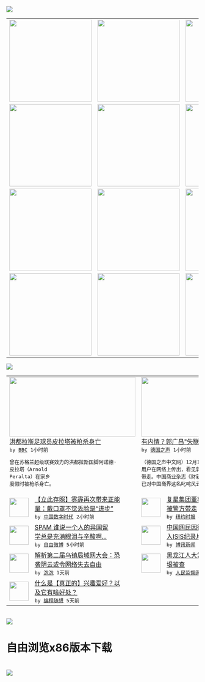 

<a href="https://github.com/greatfire/z/raw/master/FreeBrowser.apk"><img src="https://raw.githubusercontent.com/greatfire/wiki/master/x/header.png" /></a><table><tr><td width="262" align="center" valign="center"><a href="https://github.com/greatfire/wiki/wiki/nyt" title="纽约时报中文网 国际纵览"><img src="https://raw.githubusercontent.com/greatfire/wiki/master/x/nyt_flag.png" width="215"/></a></td><td width="262" align="center" valign="center"><a href="https://github.com/greatfire/wiki/wiki/dw" title=""><img src="https://raw.githubusercontent.com/greatfire/wiki/master/x/dw_flag.png" width="215"/></a></td><td width="262" align="center" valign="center"><a href="https://github.com/greatfire/wiki/wiki/rmjd" title=""><img src="https://raw.githubusercontent.com/greatfire/wiki/master/x/rmjd_flag.png" width="215"/></a></td></tr><tr><td width="262" align="center" valign="center"><a href="https://github.com/paopaonetizen/website" title="泡泡 - 未经审查的互联网信息"><img src="https://raw.githubusercontent.com/greatfire/wiki/master/x/pp_flag.png" width="215"/></a></td><td width="262" align="center" valign="center"><a href="https://github.com/getlantern/mirror" title="以及自由微博和GreatFire.org官方中文论坛"><img src="https://raw.githubusercontent.com/greatfire/wiki/master/x/lantern_flag.png" width="215"/></a></td><td width="262" align="center" valign="center"><a href="https://github.com/cdtmirrors/m/" title=""><img src="https://raw.githubusercontent.com/greatfire/wiki/master/x/cdt_flag.png" width="215"/></a></td></tr><tr><td width="262" align="center" valign="center"><a href="https://github.com/program-think/blog" title="编程随想的博客"><img src="https://raw.githubusercontent.com/greatfire/wiki/master/x/pt_flag.png" width="215"/></a></td><td width="262" align="center" valign="center"><a href="https://github.com/greatfire/wiki/wiki/bbc" title=""><img src="https://raw.githubusercontent.com/greatfire/wiki/master/x/bbc_flag.png" width="215"/></a></td><td width="262" align="center" valign="center"><a href="https://github.com/freeweibo/s" title="自由微博 - 匿名和不受屏蔽的新浪微博搜索"><img src="https://raw.githubusercontent.com/greatfire/wiki/master/x/fw_flag.png" width="215"/></a></td></tr><tr><td width="262" align="center" valign="center"><a href="https://github.com/greatfire/wiki/wiki/google" title=""><img src="https://raw.githubusercontent.com/greatfire/wiki/master/x/google_flag.png" width="215"/></a></td><td width="262" align="center" valign="center"><a href="https://github.com/bxnews/boxun" title=""><img src="https://raw.githubusercontent.com/greatfire/wiki/master/x/bx_flag.png" width="215"/></a></td><td width="262" align="center" valign="center"><a href="https://github.com/greatfire/wiki/wiki/open-source" title="欢迎访问GreatFire.org开发者项目网站"><img src="https://raw.githubusercontent.com/greatfire/wiki/master/x/open-source_flag.png" width="215"/></a></td></tr></table><img src="https://raw.githubusercontent.com/greatfire/wiki/master/x/newsfeed text.png" /><table cols="4"><tr><td colspan="2" width="380"><a href="http://www.bbc.com/zhongwen/simp/world/2015/12/151211_honduras_footballer_shot"><img src="http://ichef.bbci.co.uk/news/ws/106/amz/worldservice/live/assets/images/2015/12/11/151211081255_arnold_peralta_304x171_ap_nocredit.jpg" width="330" height="156"/></a></br><a href="http://www.bbc.com/zhongwen/simp/world/2015/12/151211_honduras_footballer_shot">洪都拉斯足球员皮拉塔被枪杀身亡</a></br><kbd> by <a href="http://www.bbc.co.uk/zhongwen/simp">BBC</a> 1小时前 </kbd></br><pre>曾在苏格兰超级联赛效力的洪都拉斯国脚阿诺德·<br/>皮拉塔（Arnold Peralta）在家乡<br/>度假时被枪杀身亡。</pre></td><td colspan="2" width="380"><a href="http://dw.com/p/1HLff?maca=chi-GK-text-greatfire-all-chinese-15625-xml-mrss"><img src="http://www.dw.com/image/0,,18911125_302,00.jpg" width="330" height="156"/></a></br><a href="http://dw.com/p/1HLff?maca=chi-GK-text-greatfire-all-chinese-15625-xml-mrss">有内情？郭广昌"失联"谜团重重</a></br><kbd> by <a href="http://dw.de">德国之声</a> 1小时前 </kbd></br><pre>（德国之声中文网）12月10日下午，社交媒体<br/>用户在网络上传出，看见郭广昌从上海机场被警察<br/>带走。中国商业杂志《财新》的报道称，中共当局<br/>已对中国商界这名叱咤风云的投...</pre></td></tr><tr><td><img src="http://chinadigitaltimes.net/chinese/files/2015/12/%E6%88%B4%E5%8F%A3%E7%BD%A92.png" width="50" height="50"/></td><td width="280"><a href="http://feedproxy.google.com/~r/chinadigitaltimes/zcNw/~3/GzFa-uHmWh0/">【立此存照】雾霾再次带来正能<br/>量：戴口罩不觉丢脸是“进步”</a></br><kbd> by <a href="http://chinadigitaltimes.net/chinese/">中国数字时代</a> 2小时前 </kbd></td><td><img src="http://static01.nyt.com/images/2015/12/11/business/11db-fosun-web/11db-fosun-web-articleLarge.jpg" width="50" height="50"/></td><td width="280"><a href="https://d3qlz4p8smvoli.cloudfront.net/business/20151211/c11db-fosun/">复星集团董事长郭广昌失踪，疑<br/>被警方带走</a></br><kbd> by <a href="http://m.cn.nytimes.com/">纽约时报</a> 4小时前 </kbd></td></tr><tr><td><img src="http://ww2.sinaimg.cn/large/8eda1a63jw1eyupb8ted8j21kwcjckjm.jpg" width="50" height="50"/></td><td width="280"><a href="https://freeweibo.com/weibo/3918826896634217">SPAM 谁说一个人的异国留<br/>学总是充满眼泪与辛酸啊...</a></br><kbd> by <a href="https://freeweibo.com/">自由微博</a> 5小时前 </kbd></td><td><img src="https://raw.githubusercontent.com/greatfire/wiki/master/x/bx_logo.png" width="50" height="50"/></td><td width="280"><a href="http://www.boxun.com/news/gb/china/2015/12/201512110634.shtml">中国网民因微博转发中国武器流<br/>入ISIS纪录片被捕请...</a></br><kbd> by <a href="http://www.boxun.com">博讯新闻</a> 9小时前 </kbd></td></tr><tr><td><img src="https://raw.githubusercontent.com/greatfire/wiki/master/x/pp_logo.png" width="50" height="50"/></td><td width="280"><a href="https://pao-pao.net/article/649">解析第二届乌镇局域网大会：恐<br/>袭阴云或令网络失去自由</a></br><kbd> by <a href="https://pao-pao.net">泡泡</a> 1天前 </kbd></td><td><img src="http://www.rmjdw.com/uploads/allimg/151208/11300J560-0.jpg" width="50" height="50"/></td><td width="280"><a href="http://www.rmjdw.com//fanfuqianshao/20151208/15246.html">黑龙江人大常委会党组书记盖如<br/>垠被查 </a></br><kbd> by <a href="http://www.rmjdw.com/">人民监督网</a> 3天前 </kbd></td></tr><tr><td><img src="https://raw.githubusercontent.com/greatfire/wiki/master/x/pt_logo.png" width="50" height="50"/></td><td width="280"><a href="http://feedproxy.google.com/~r/programthink/~3/dK8n2h7V2vA/Hobbies-and-Interests.html">什么是【真正的】兴趣爱好？以<br/>及它有啥好处？</a></br><kbd> by <a href="http://program-think.blogspot.com">编程随想</a> 5天前 </kbd></td></table></br><a href="https://github.com/greatfire/z/raw/master/FreeBrowser.apk"><img src="https://raw.githubusercontent.com/greatfire/wiki/master/x/download app.png" /></a><h1>自由浏览x86版本下载<h1><a href="https://github.com/greatfire/z/raw/master/FreeBrowser-x86.apk"><img src="https://raw.githubusercontent.com/greatfire/images/master/fb86.qr.png" /></a>